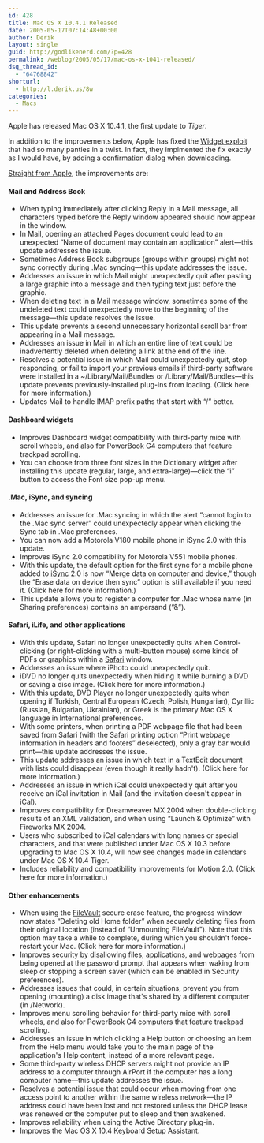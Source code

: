 ```yaml
---
id: 428
title: Mac OS X 10.4.1 Released
date: 2005-05-17T07:14:48+00:00
author: Derik
layout: single
guid: http://godlikenerd.com/?p=428
permalink: /weblog/2005/05/17/mac-os-x-1041-released/
dsq_thread_id:
  - "64768842"
shorturl:
  - http://l.derik.us/8w
categories:
  - Macs
---
```

Apple has released Mac OS X 10.4.1, the first update to _Tiger_.

In addition to the improvements below, Apple has fixed the [Widget exploit](http://godlikenerd.com/weblog/2005/05/11/widget-panic/) that had so many panties in a twist. In fact, they implmented the fix exactly as I would have, by adding a confirmation dialog when downloading. <!--more-->

[Straight from Apple](http://docs.info.apple.com/article.html?artnum=301517), the improvements are:

#### Mail and Address Book

  * When typing immediately after clicking Reply in a Mail message, all characters typed before the Reply window appeared should now appear in the window.
  * In Mail, opening an attached Pages document could lead to an unexpected &#8220;Name of document may contain an application&#8221; alert&mdash;this update addresses the issue.
  * Sometimes Address Book subgroups (groups within groups) might not sync correctly during .Mac syncing&mdash;this update addresses the issue.
  * Addresses an issue in which Mail might unexpectedly quit after pasting a large graphic into a message and then typing text just before the graphic.
  * When deleting text in a Mail message window, sometimes some of the undeleted text could unexpectedly move to the beginning of the message&mdash;this update resolves the issue.
  * This update prevents a second unnecessary horizontal scroll bar from appearing in a Mail message.
  * Addresses an issue in Mail in which an entire line of text could be inadvertently deleted when deleting a link at the end of the line.
  * Resolves a potential issue in which Mail could unexpectedly quit, stop responding, or fail to import your previous emails if third-party software were installed in a ~/Library/Mail/Bundles or /Library/Mail/Bundles&mdash;this update prevents previously-installed plug-ins from loading. (Click here for more information.)
  * Updates Mail to handle IMAP prefix paths that start with &#8220;/&#8221; better.

#### Dashboard widgets

  * Improves Dashboard widget compatibility with third-party mice with scroll wheels, and also for PowerBook G4 computers that feature trackpad scrolling.
  * You can choose from three font sizes in the Dictionary widget after installing this update (regular, large, and extra-large)&mdash;click the &#8220;i&#8221; button to access the Font size pop-up menu.

#### .Mac, iSync, and syncing

  * Addresses an issue for .Mac syncing in which the alert &#8220;cannot login to the .Mac sync server&#8221; could unexpectedly appear when clicking the Sync tab in .Mac preferences.
  * You can now add a Motorola V180 mobile phone in iSync 2.0 with this update.
  * Improves iSync 2.0 compatibility for Motorola V551 mobile phones.
  * With this update, the default option for the first sync for a mobile phone added to [iSync](http://www.gomug.org/mac-isync-6) 2.0 is now &#8220;Merge data on computer and device,&#8221; though the &#8220;Erase data on device then sync&#8221; option is still available if you need it. (Click here for more information.)
  * This update allows you to register a computer for .Mac whose name (in Sharing preferences) contains an ampersand (&#8220;&&#8221;).

#### Safari, iLife, and other applications

  * With this update, Safari no longer unexpectedly quits when Control-clicking (or right-clicking with a multi-button mouse) some kinds of PDFs or graphics within a [Safari](http://www.gomug.org/how-do-i-make-safari-open-pages-in-a-new-tab-28) window.
  * Addresses an issue where iPhoto could unexpectedly quit.
  * iDVD no longer quits unexpectedly when hiding it while burning a DVD or saving a disc image. (Click here for more information.)
  * With this update, DVD Player no longer unexpectedly quits when opening if Turkish, Central European (Czech, Polish, Hungarian), Cyrillic (Russian, Bulgarian, Ukrainian), or Greek is the primary Mac OS X language in International preferences.
  * With some printers, when printing a PDF webpage file that had been saved from Safari (with the Safari printing option &#8220;Print webpage information in headers and footers&#8221; deselected), only a gray bar would print&mdash;this update addresses the issue.
  * This update addresses an issue in which text in a TextEdit document with lists could disappear (even though it really hadn't). (Click here for more information.)
  * Addresses an issue in which iCal could unexpectedly quit after you receive an iCal invitation in Mail (and the invitation doesn't appear in iCal).
  * Improves compatibility for Dreamweaver MX 2004 when double-clicking results of an XML validation, and when using &#8220;Launch & Optimize&#8221; with Fireworks MX 2004.
  * Users who subscribed to iCal calendars with long names or special characters, and that were published under Mac OS X 10.3 before upgrading to Mac OS X 10.4, will now see changes made in calendars under Mac OS X 10.4 Tiger.
  * Includes reliability and compatibility improvements for Motion 2.0. (Click here for more information.)

#### Other enhancements

  * When using the [FileVault](http://www.gomug.org/how-to-use-filevault-32) secure erase feature, the progress window now states &#8220;Deleting old Home folder&#8221; when securely deleting files from their original location (instead of &#8220;Unmounting FileVault&#8221;). Note that this option may take a while to complete, during which you shouldn't force-restart your Mac. (Click here for more information.)
  * Improves security by disallowing files, applications, and webpages from being opened at the password prompt that appears when waking from sleep or stopping a screen saver (which can be enabled in Security preferences).
  * Addresses issues that could, in certain situations, prevent you from opening (mounting) a disk image that's shared by a different computer (in /Network).
  * Improves menu scrolling behavior for third-party mice with scroll wheels, and also for PowerBook G4 computers that feature trackpad scrolling.
  * Addresses an issue in which clicking a Help button or choosing an item from the Help menu would take you to the main page of the application's Help content, instead of a more relevant page.
  * Some third-party wireless DHCP servers might not provide an IP address to a computer through AirPort if the computer has a long computer name&mdash;this update addresses the issue.
  * Resolves a potential issue that could occur when moving from one access point to another within the same wireless network&mdash;the IP address could have been lost and not restored unless the DHCP lease was renewed or the computer put to sleep and then awakened.
  * Improves reliability when using the Active Directory plug-in.
  * Improves the Mac OS X 10.4 Keyboard Setup Assistant.